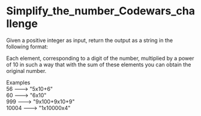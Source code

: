 # Simplify_the_number_Codewars_challenge
Given a positive integer as input, return the output as a string in the following format:

Each element, corresponding to a digit of the number, multiplied by a power of 10 in such a way that with the sum of these elements you can obtain the original number.

Examples
<br>
56	--->      "5x10+6"
<br>
60	--->      "6x10"
<br>
999	 --->     "9x100+9x10+9"
<br>
10004	--->    "1x10000x4"

